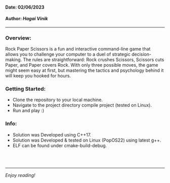 #### Date: 02/06/2023
#### Author: *Hagai Vinik*

---

### Overview:

Rock Paper Scissors is a fun and interactive command-line game that allows you to challenge your computer to a duel of strategic decision-making. The rules are straightforward: Rock crushes Scissors, Scissors cuts Paper, and Paper covers Rock. With only three possible moves, the game might seem easy at first, but mastering the tactics and psychology behind it will keep you hooked for hours.


### Getting Started:
* Clone the repository to your local machine.
* Navigate to the project directory compile project (tested on Linux).
* Run and play :)


### Info:
* Solution was Developed using C++17.
* Solution was Developed & tested on Linux (PopOS22) using latest g++.
* ELF can be found under cmake-build-debug.

<br><br>


---
*Enjoy reading!*
